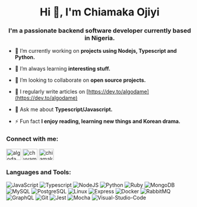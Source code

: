 <h1 align="center">Hi 👋, I'm Chiamaka Ojiyi</h1>
<h3 align="center">I'm a passionate backend software developer currently based in Nigeria.</h3>

- 🔭 I’m currently working on **projects using Nodejs, Typescript and Python.**

- 🌱 I’m always learning **interesting stuff.**

- 👯 I’m looking to collaborate on **open source projects.**

- 📝 I regularly write articles on [https://dev.to/algodame](https://dev.to/algodame)

- 💬 Ask me about **Typescript/Javascript.**

- ⚡ Fun fact **I enjoy reading, learning new things and Korean drama.**

<h3 align="left">Connect with me:</h3>
<p align="left">
<a href="https://dev.to/algodame" target="blank"><img align="center" src="https://raw.githubusercontent.com/rahuldkjain/github-profile-readme-generator/master/src/images/icons/Social/devto.svg" alt="algodame" height="30" width="40" /></a>
<a href="https://twitter.com/chyyamaka" target="blank"><img align="center" src="https://raw.githubusercontent.com/rahuldkjain/github-profile-readme-generator/master/src/images/icons/Social/twitter.svg" alt="chyyamaka" height="30" width="40" /></a>
<a href="https://linkedin.com/in/chiamaka-ojiyi" target="blank"><img align="center" src="https://raw.githubusercontent.com/rahuldkjain/github-profile-readme-generator/master/src/images/icons/Social/linked-in-alt.svg" alt="chiamaka-ojiyi" height="30" width="40" /></a>
</p>

<h3 align="left">Languages and Tools:</h3>
<p>
 <img alt="JavaScript" src="https://img.shields.io/badge/JavaScript-F7DF1E?logo=javascript&logoColor=white&style=for-the-badge" />
  <img alt="Typescript" src="https://img.shields.io/badge/Typescript-3178C6?logo=typescript&logoColor=white&style=for-the-badge" />
   <img alt="NodeJS" src="https://img.shields.io/badge/NodeJS-339933?logo=Node.js&logoColor=white&style=for-the-badge" />
    <img alt="Python" src="https://img.shields.io/badge/Python-3776AB?logo=Python&logoColor=yellow&style=for-the-badge" />
      <img alt="Ruby" src="https://img.shields.io/badge/Ruby-CC342D?logo=Ruby&logoColor=white&style=for-the-badge" />
       <img alt="MongoDB" src="https://img.shields.io/badge/MongoDB-47A248?logo=MongoDB&logoColor=white&style=for-the-badge" />
       <img alt="MySQL" src="https://img.shields.io/badge/MySQL-4479A1?logo=MySQL&logoColor=white&style=for-the-badge" />
        <img alt="PostgreSQL" src="https://img.shields.io/badge/PostgreSQL-4169E1?logo=PostgreSQL&logoColor=white&style=for-the-badge" />
         <img alt="Linux" src="https://img.shields.io/badge/Linux-FCC624?logo=Linux&logoColor=white&style=for-the-badge" />
          <img alt="Express" src="https://img.shields.io/badge/Express-000000?logo=Express&logoColor=white&style=for-the-badge" />
          <img alt="Docker" src="https://img.shields.io/badge/Docker-2496ED?logo=Docker&logoColor=white&style=for-the-badge" />
            <img alt="RabbitMQ" src="https://img.shields.io/badge/RabbitMQ-FF6600?logo=RabbitMQ&logoColor=white&style=for-the-badge" />
              <img alt="GraphQL" src="https://img.shields.io/badge/GraphQL-E10098?logo=GraphQL&logoColor=white&style=for-the-badge" />
               <img alt="Git" src="https://img.shields.io/badge/Git-F05032?logo=Git&logoColor=white&style=for-the-badge" />
               <img alt="Jest" src="https://img.shields.io/badge/Jest-C21325?logo=Jest&logoColor=white&style=for-the-badge" />
               <img alt="Mocha" src="https://img.shields.io/badge/Mocha-8D6748?logo=Mocha&logoColor=white&style=for-the-badge" />
                <img alt="Visual-Studio-Code" src="https://img.shields.io/badge/Visual Studio Code-007ACC?logo=Visual Studio Code&logoColor=white&style=for-the-badge" />
                
</p>


